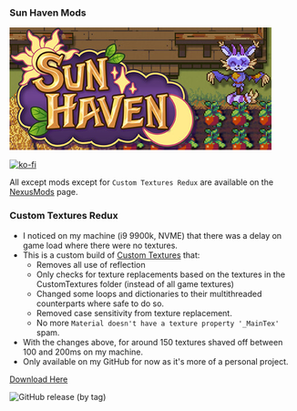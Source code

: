 ### Sun Haven Mods

![Game Logo](NexusImages/header.jpg)<br>

[![ko-fi](https://ko-fi.com/img/githubbutton_sm.svg)](https://ko-fi.com/F2F2DI3WA)<br>

All except mods except for `Custom Textures Redux` are available on the [NexusMods](https://www.nexusmods.com/sunhaven/users/4404677?tab=user+files&BH=1) page.

### **Custom Textures Redux**

- I noticed on my machine (i9 9900k, NVME) that there was a delay on game load where there were no textures.
- This is a custom build of [Custom Textures](https://www.nexusmods.com/sunhaven/mods/6) that:
  - Removes all use of reflection
  - Only checks for texture replacements based on the textures in the CustomTextures folder (instead of all game textures)
  - Changed some loops and dictionaries to their multithreaded counterparts where safe to do so.
  - Removed case sensitivity from texture replacement.
  - No more `Material doesn't have a texture property '_MainTex'` spam.
- With the changes above, for around 150 textures shaved off between 100 and 200ms on my machine. 
- Only available on my GitHub for now as it's more of a personal project.

[Download Here](https://github.com/p1xel8ted/SunHaven/releases)

![GitHub release (by tag)](https://img.shields.io/github/downloads/p1xel8ted/SunHaven/CustomTexturesRedux/total?label=downloads&style=for-the-badge)